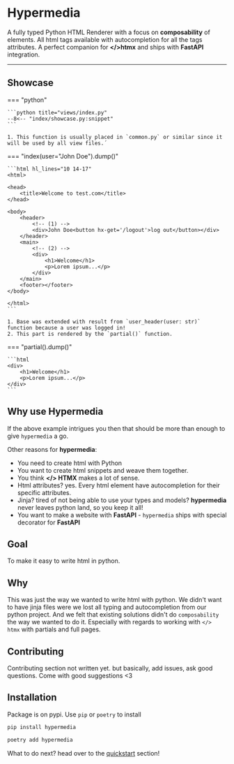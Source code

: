 # Hypermedia

A fully typed Python HTML Renderer with a focus on __composability__ of elements. All html tags available with autocompletion for all the tags attributes. A perfect companion for __</>htmx__ and ships with __FastAPI__ integration.
___


## Showcase

=== "python"

    ```python title="views/index.py"
    --8<-- "index/showcase.py:snippet"
    ```

    1. This function is usually placed in `common.py` or similar since it will be used by all view files.´


=== "index(user="John Doe").dump()"

    ```html hl_lines="10 14-17"
    <html>

    <head>
        <title>Welcome to test.com</title>
    </head>

    <body>
        <header>
            <!-- (1) -->
            <div>John Doe<button hx-get='/logout'>log out</button></div>
        </header>
        <main>
            <!-- (2) -->
            <div>
                <h1>Welcome</h1>
                <p>Lorem ipsum...</p>
            </div>
        </main>
        <footer></footer>
    </body>

    </html>
    ```

    1. Base was extended with result from `user_header(user: str)` function because a user was logged in!
    2. This part is rendered by the `partial()` function.

=== "partial().dump()"

    ```html
    <div>
        <h1>Welcome</h1>
        <p>Lorem ipsum...</p>
    </div>
    ```


## Why use Hypermedia

If the above example intrigues you then that should be more than enough to give `hypermedia` a go. 

Other reasons for __hypermedia__:

* You need to create html with Python
* You want to create html snippets and weave them together.
* You think __</> HTMX__ makes a lot of sense.
* Html attributes? yes. Every html element have autocompletion for their specific attributes.
* Jinja? tired of not being able to use your types and models? __hypermedia__ never leaves python land, so you keep it all!
* You want to make a website with __FastAPI__ - `hypermedia` ships with special decorator for __FastAPI__


## Goal

To make it easy to write html in python.

## Why

This was just the way we wanted to write html with python. We didn't want to have jinja files were we lost all typing and autocompletion from our python project. And we felt that existing solutions didn't do `composability` the way we wanted to do it. Especially with regards to working with `</> htmx` with partials and full pages.

## Contributing

Contributing section not written yet. but basically, add issues, ask good questions. Come with good suggestions <3

## Installation

Package is on pypi. Use `pip` or `poetry` to install

```sh
pip install hypermedia
```
```sh
poetry add hypermedia
```


What to do next? head over to the [quickstart](/hypermedia/quickstart) section!
